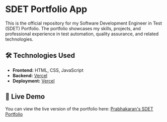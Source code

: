 # SDET Portfolio App

This is the official repository for my Software Development Engineer in Test (SDET) Portfolio. The portfolio showcases my skills, projects, and professional experience in test automation, quality assurance, and related technologies.

## 🛠️ Technologies Used

- **Frontend:** HTML, CSS, JavaScript
- **Backend:** [Vercel](https://vercel.com/)
- **Deployment:** [Vercel](https://vercel.com/)

## 🚀 Live Demo

You can view the live version of the portfolio here: [Prabhakaran's SDET Portfolio](https://prabhakaran-sdet-portfolio.vercel.app/)
